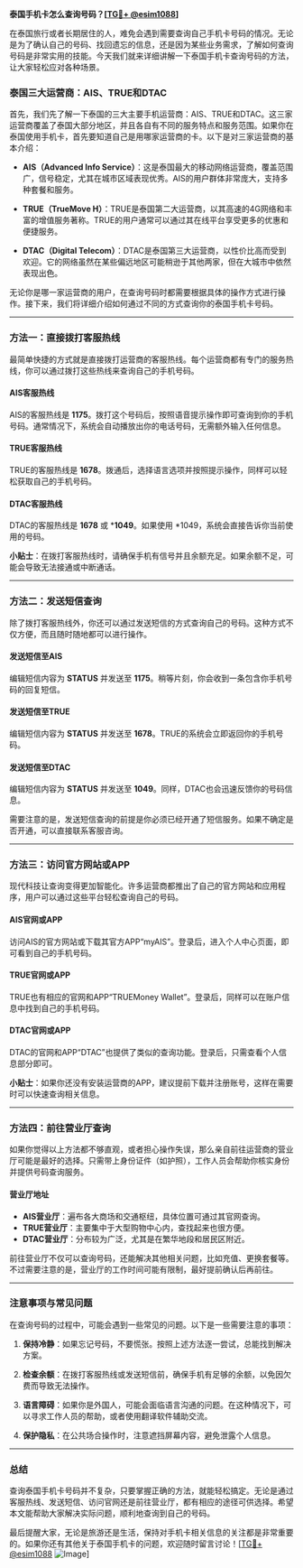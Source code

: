 **泰国手机卡怎么查询号码？[[TG💪+ @esim1088](https://t.me/s/esim1088)]**

在泰国旅行或者长期居住的人，难免会遇到需要查询自己手机卡号码的情况。无论是为了确认自己的号码、找回遗忘的信息，还是因为某些业务需求，了解如何查询号码是非常实用的技能。今天我们就来详细讲解一下泰国手机卡查询号码的方法，让大家轻松应对各种场景。

### 泰国三大运营商：AIS、TRUE和DTAC

首先，我们先了解一下泰国的三大主要手机运营商：AIS、TRUE和DTAC。这三家运营商覆盖了泰国大部分地区，并且各自有不同的服务特点和服务范围。如果你在泰国使用手机卡，首先要知道自己是用哪家运营商的卡。以下是对三家运营商的基本介绍：

- **AIS（Advanced Info Service）**：这是泰国最大的移动网络运营商，覆盖范围广，信号稳定，尤其在城市区域表现优秀。AIS的用户群体非常庞大，支持多种套餐和服务。
  
- **TRUE（TrueMove H）**：TRUE是泰国第二大运营商，以其高速的4G网络和丰富的增值服务著称。TRUE的用户通常可以通过其在线平台享受更多的优惠和便捷服务。
  
- **DTAC（Digital Telecom）**：DTAC是泰国第三大运营商，以性价比高而受到欢迎。它的网络虽然在某些偏远地区可能稍逊于其他两家，但在大城市中依然表现出色。

无论你是哪一家运营商的用户，在查询号码时都需要根据具体的操作方式进行操作。接下来，我们将详细介绍如何通过不同的方式查询你的泰国手机卡号码。

---

### 方法一：直接拨打客服热线

最简单快捷的方式就是直接拨打运营商的客服热线。每个运营商都有专门的服务热线，你可以通过拨打这些热线来查询自己的手机号码。

#### AIS客服热线
AIS的客服热线是 **1175**。拨打这个号码后，按照语音提示操作即可查询到你的手机号码。通常情况下，系统会自动播放出你的电话号码，无需额外输入任何信息。

#### TRUE客服热线
TRUE的客服热线是 **1678**。拨通后，选择语言选项并按照提示操作，同样可以轻松获取自己的手机号码。

#### DTAC客服热线
DTAC的客服热线是 **1678** 或 ***1049**。如果使用 *1049，系统会直接告诉你当前使用的号码。

**小贴士**：在拨打客服热线时，请确保手机有信号并且余额充足。如果余额不足，可能会导致无法接通或中断通话。

---

### 方法二：发送短信查询

除了拨打客服热线外，你还可以通过发送短信的方式查询自己的号码。这种方式不仅方便，而且随时随地都可以进行操作。

#### 发送短信至AIS
编辑短信内容为 **STATUS** 并发送至 **1175**。稍等片刻，你会收到一条包含你手机号码的回复短信。

#### 发送短信至TRUE
编辑短信内容为 **STATUS** 并发送至 **1678**。TRUE的系统会立即返回你的手机号码。

#### 发送短信至DTAC
编辑短信内容为 **STATUS** 并发送至 **1049**。同样，DTAC也会迅速反馈你的号码信息。

需要注意的是，发送短信查询的前提是你必须已经开通了短信服务。如果不确定是否开通，可以直接联系客服咨询。

---

### 方法三：访问官方网站或APP

现代科技让查询变得更加智能化。许多运营商都推出了自己的官方网站和应用程序，用户可以通过这些平台轻松查询自己的号码。

#### AIS官网或APP
访问AIS的官方网站或下载其官方APP“myAIS”。登录后，进入个人中心页面，即可看到自己的手机号码。

#### TRUE官网或APP
TRUE也有相应的官网和APP“TRUEMoney Wallet”。登录后，同样可以在账户信息中找到自己的手机号码。

#### DTAC官网或APP
DTAC的官网和APP“DTAC”也提供了类似的查询功能。登录后，只需查看个人信息部分即可。

**小贴士**：如果你还没有安装运营商的APP，建议提前下载并注册账号，这样在需要时可以快速查询相关信息。

---

### 方法四：前往营业厅查询

如果你觉得以上方法都不够直观，或者担心操作失误，那么亲自前往运营商的营业厅可能是最好的选择。只需带上身份证件（如护照），工作人员会帮助你核实身份并提供号码查询服务。

#### 营业厅地址
- **AIS营业厅**：遍布各大商场和交通枢纽，具体位置可通过其官网查询。
- **TRUE营业厅**：主要集中于大型购物中心内，查找起来也很方便。
- **DTAC营业厅**：分布较为广泛，尤其是在繁华地段和居民区附近。

前往营业厅不仅可以查询号码，还能解决其他相关问题，比如充值、更换套餐等。不过需要注意的是，营业厅的工作时间可能有限制，最好提前确认后再前往。

---

### 注意事项与常见问题

在查询号码的过程中，可能会遇到一些常见的问题。以下是一些需要注意的事项：

1. **保持冷静**：如果忘记号码，不要慌张。按照上述方法逐一尝试，总能找到解决方案。
   
2. **检查余额**：在拨打客服热线或发送短信前，确保手机有足够的余额，以免因欠费而导致无法操作。

3. **语言障碍**：如果你是外国人，可能会面临语言沟通的问题。在这种情况下，可以寻求工作人员的帮助，或者使用翻译软件辅助交流。

4. **保护隐私**：在公共场合操作时，注意遮挡屏幕内容，避免泄露个人信息。

---

### 总结

查询泰国手机卡号码并不复杂，只要掌握正确的方法，就能轻松搞定。无论是通过客服热线、发送短信、访问官网还是前往营业厅，都有相应的途径可供选择。希望本文能帮助大家解决实际问题，顺利地查询到自己的号码。

最后提醒大家，无论是旅游还是生活，保持对手机卡相关信息的关注都是非常重要的。如果你还有其他关于泰国手机卡的问题，欢迎随时留言讨论！[[TG💪+ @esim1088](https://t.me/s/esim1088) ![Image](https://i.postimg.cc/4NQfJmqS/Snipaste-2025-05-13-00-14-12.png)]